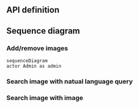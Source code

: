 ## API definition



## Sequence diagram

### Add/remove images

```mermaid
sequenceDiagram
actor Admin as admin

```

### Search image with natual language query



### Search image with image




